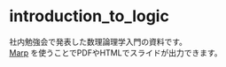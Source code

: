 # introduction_to_logic

社内勉強会で発表した数理論理学入門の資料です。  
[Marp](https://marketplace.visualstudio.com/items?itemName=marp-team.marp-vscode) を使うことでPDFやHTMLでスライドが出力できます。
